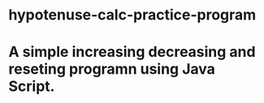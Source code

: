 # hypotenuse-calc-practice-program
# A simple increasing decreasing and reseting programn using Java Script.
